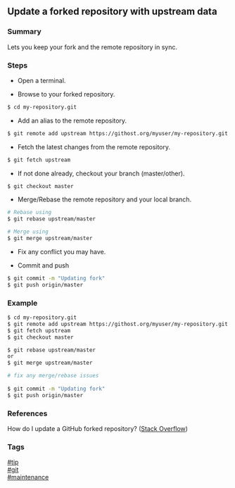 ## Update a forked repository with upstream data

### Summary
Lets you keep your fork and the remote repository in sync.

### Steps
- Open a terminal.

- Browse to your forked repository.
```bash
$ cd my-repository.git
```

- Add an alias to the remote repository.
```bash
$ git remote add upstream https://githost.org/myuser/my-repository.git
```

- Fetch the latest changes from the remote repository.
```bash
$ git fetch upstream
```

- If not done already, checkout your branch (master/other).
```bash
$ git checkout master
```

- Merge/Rebase the remote repository and your local branch.
```bash
# Rebase using
$ git rebase upstream/master

# Merge using
$ git merge upstream/master
```

- Fix any conflict you may have.

- Commit and push
```bash
$ git commit -m "Updating fork"
$ git push origin/master
```

### Example
```bash
$ cd my-repository.git
$ git remote add upstream https://githost.org/myuser/my-repository.git
$ git fetch upstream
$ git checkout master

$ git rebase upstream/master
or 
$ git merge upstream/master

# fix any merge/rebase issues
 
$ git commit -m "Updating fork"
$ git push origin/master
```

### References
How do I update a GitHub forked repository? \([Stack Overflow](http://stackoverflow.com/questions/7244321/how-do-i-update-a-github-forked-repository/7244456#7244456)\)

### Tags
[#tip](../../tips.md)  
[#git](../git.md)  
[#maintenance](maintenance.md)